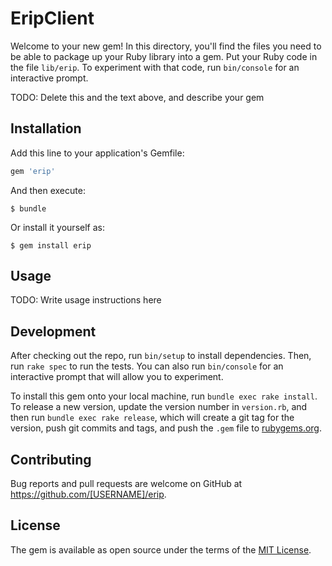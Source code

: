 # EripClient

Welcome to your new gem! In this directory, you'll find the files you need to be able to package up your Ruby library into a gem. Put your Ruby code in the file `lib/erip`. To experiment with that code, run `bin/console` for an interactive prompt.

TODO: Delete this and the text above, and describe your gem

## Installation

Add this line to your application's Gemfile:

```ruby
gem 'erip'
```

And then execute:

    $ bundle

Or install it yourself as:

    $ gem install erip

## Usage

TODO: Write usage instructions here

## Development

After checking out the repo, run `bin/setup` to install dependencies. Then, run `rake spec` to run the tests. You can also run `bin/console` for an interactive prompt that will allow you to experiment.

To install this gem onto your local machine, run `bundle exec rake install`. To release a new version, update the version number in `version.rb`, and then run `bundle exec rake release`, which will create a git tag for the version, push git commits and tags, and push the `.gem` file to [rubygems.org](https://rubygems.org).

## Contributing

Bug reports and pull requests are welcome on GitHub at https://github.com/[USERNAME]/erip.


## License

The gem is available as open source under the terms of the [MIT License](http://opensource.org/licenses/MIT).

